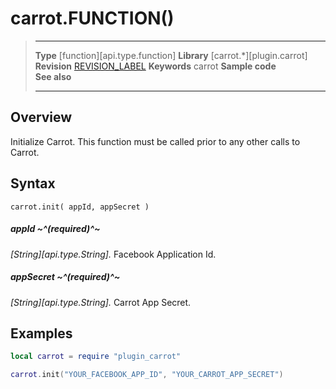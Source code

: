 # carrot.FUNCTION()

> --------------------- ------------------------------------------------------------------------------------------
> __Type__              [function][api.type.function]
> __Library__           [carrot.*][plugin.carrot]
> __Revision__          [REVISION_LABEL](REVISION_URL)
> __Keywords__          carrot
> __Sample code__       
> __See also__          
> --------------------- ------------------------------------------------------------------------------------------


## Overview
Initialize Carrot. This function must be called prior to any other calls to Carrot.

## Syntax

	carrot.init( appId, appSecret )

##### appId ~^(required)^~
_[String][api.type.String]._ Facebook Application Id.

##### appSecret ~^(required)^~
_[String][api.type.String]._ Carrot App Secret.


## Examples

``````lua
local carrot = require "plugin_carrot"

carrot.init("YOUR_FACEBOOK_APP_ID", "YOUR_CARROT_APP_SECRET")
``````
